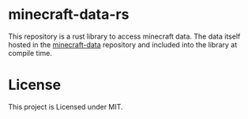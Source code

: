 # minecraft-data-rs

This repository is a rust library to access minecraft data.
The data itself hosted in the [minecraft-data](https://github.com/PrismarineJS/minecraft-data) repository
and included into the library at compile time.


# License

This project is Licensed under MIT.